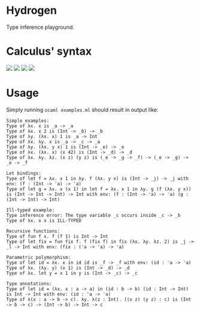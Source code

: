 # Hydrogen
Type inference playground.

# Calculus' syntax
<img src="https://render.githubusercontent.com/render/math?math=\text{var} \ni x,\dots">

<img src="https://render.githubusercontent.com/render/math?math=\text{tvar} \ni \alpha,\dots">

<img src="https://render.githubusercontent.com/render/math?math=\text{type} \ni \tau \Coloneqq \alpha \mid \text{Int} \mid \tau \rightarrow \tau">

<img src="https://render.githubusercontent.com/render/math?math=\text{expr} \ni e \Coloneqq x \mid n \mid \lambda x . e \mid \text{fun} f x . e \mid e \: e \mid \text{let} x = e \: \text{in} \: e">

# Usage
Simply running `ocaml examples.ml` should result in output like:
```
Simple examples:
Type of λx. x is _a -> _a
Type of λx. x 2 is (Int -> _b) -> _b
Type of λy. (λx. x) 1 is _a -> Int
Type of λx. λy. x is _a -> _c -> _a
Type of λy. (λx. y x) 1 is (Int -> _e) -> _e
Type of λx. (λx. x) (x 42) is (Int -> _d) -> _d
Type of λx. λy. λz. (x z) (y z) is (_e -> _g -> _f) -> (_e -> _g) -> _e -> _f

Let bindings:
Type of let f = λx. x 1 in λy. f (λx. y x) is (Int -> _j) -> _j with env: (f : (Int -> 'a) -> 'a)
Type of let g = λx. x (x 1) in let f = λx. x 1 in λy. g (f (λx. y x)) is (Int -> Int -> Int) -> Int with env: (f : (Int -> 'a) -> 'a) (g : (Int -> Int) -> Int)

Ill-typed example:
Type inference error: The type variable _c occurs inside _c -> _b
Type of λx. x x is ILL-TYPED

Recursive functions:
Type of fun f x. f (f 1) is Int -> Int
Type of let fix = fun fix f. f (fix f) in fix (λx. λy. λz. 2) is _j -> _l -> Int with env: (fix : ('a -> 'a) -> 'a)

Parametric polymorphism:
Type of let id = λx. x in id id is _f -> _f with env: (id : 'a -> 'a)
Type of λx. (λy. y) (x 1) is (Int -> _d) -> _d
Type of λx. let y = x 1 in y is (Int -> _c) -> _c

Type annotations:
Type of let id = (λx. x : a -> a) in (id : b -> b) (id : Int -> Int) is Int -> Int with env: (id : 'a -> 'a)
Type of λ(x : a -> b -> c). λy. λ(z : Int). ((x z) (y z) : c) is (Int -> b -> c) -> (Int -> b) -> Int -> c
```
